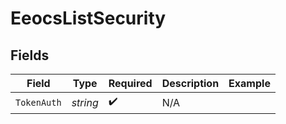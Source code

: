 # EeocsListSecurity


## Fields

| Field              | Type               | Required           | Description        | Example            |
| ------------------ | ------------------ | ------------------ | ------------------ | ------------------ |
| `TokenAuth`        | *string*           | :heavy_check_mark: | N/A                |                    |